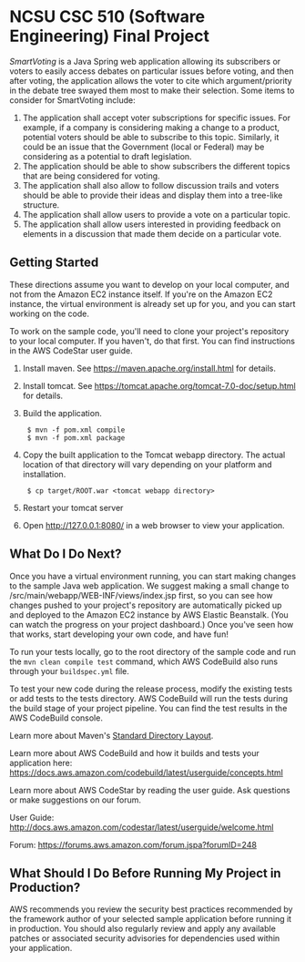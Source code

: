 # NCSU CSC 510 (Software Engineering) Final Project

*SmartVoting* is a Java Spring web application allowing its subscribers or voters to easily access debates on particular issues before voting, and then after voting, the application allows the voter to cite which argument/priority in the debate tree swayed them most to make their selection. Some items to consider for SmartVoting include:
1.	The application shall accept voter subscriptions for specific issues. For example, if a company is considering making a change to a product, potential voters should be able to subscribe to this topic. Similarly, it could be an issue that the Government (local or Federal) may be considering as a potential to draft legislation.
2.	The application should be able to show subscribers the different topics that are being considered for voting.
3.	The application shall also allow to follow discussion trails and voters should be able to provide their ideas and display them into a tree-like structure.
4.	The application shall allow users to provide a vote on a particular topic.
5.	The application shall allow users interested in providing feedback on elements in a discussion that made them decide on a particular vote.


Getting Started
---------------

These directions assume you want to develop on your local computer, and not
from the Amazon EC2 instance itself. If you're on the Amazon EC2 instance, the
virtual environment is already set up for you, and you can start working on the
code.

To work on the sample code, you'll need to clone your project's repository to your
local computer. If you haven't, do that first. You can find instructions in the
AWS CodeStar user guide.

1. Install maven.  See https://maven.apache.org/install.html for details.

2. Install tomcat.  See https://tomcat.apache.org/tomcat-7.0-doc/setup.html for
   details.

3. Build the application.

        $ mvn -f pom.xml compile
        $ mvn -f pom.xml package

4. Copy the built application to the Tomcat webapp directory.  The actual
   location of that directory will vary depending on your platform and
   installation.

        $ cp target/ROOT.war <tomcat webapp directory>

4. Restart your tomcat server

5. Open http://127.0.0.1:8080/ in a web browser to view your application.

What Do I Do Next?
------------------

Once you have a virtual environment running, you can start making changes to
the sample Java web application. We suggest making a small change to
/src/main/webapp/WEB-INF/views/index.jsp first, so you can see how changes
pushed to your project's repository are automatically picked up and deployed
to the Amazon EC2 instance by AWS Elastic Beanstalk. (You can watch the progress
on your project dashboard.) Once you've seen how that works, start developing
your own code, and have fun!

To run your tests locally, go to the root directory of the sample code and run the
`mvn clean compile test` command, which AWS CodeBuild also runs through your `buildspec.yml` file.

To test your new code during the release process, modify the existing tests or add tests
to the tests directory. AWS CodeBuild will run the tests during the build stage of your
project pipeline. You can find the test results in the AWS CodeBuild console.

Learn more about Maven's [Standard Directory Layout](https://maven.apache.org/guides/introduction/introduction-to-the-standard-directory-layout.html).

Learn more about AWS CodeBuild and how it builds and tests your application here:
https://docs.aws.amazon.com/codebuild/latest/userguide/concepts.html

Learn more about AWS CodeStar by reading the user guide.  Ask questions or make
suggestions on our forum.

User Guide: http://docs.aws.amazon.com/codestar/latest/userguide/welcome.html

Forum: https://forums.aws.amazon.com/forum.jspa?forumID=248

What Should I Do Before Running My Project in Production?
------------------

AWS recommends you review the security best practices recommended by the framework
author of your selected sample application before running it in production. You
should also regularly review and apply any available patches or associated security
advisories for dependencies used within your application.
